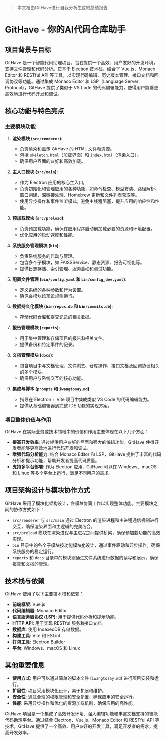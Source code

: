 > 本文档由GitHave进行自我分析生成的总结报告
# GitHave - 你的AI代码仓库助手

## 项目背景与目标

GitHave 是一个智能代码助理项目，旨在提供一个高效、用户友好的开发环境，支持文件管理和代码分析。它基于 Electron 技术栈，结合了 Vue.js、Monaco Editor 和 RESTful API 等工具，以实现代码编辑、历史版本管理、接口文档和回调协议等功能。通过集成 Monaco Editor 和 LSP（Language Server Protocol），GitHave 提供了类似于 VS Code 的代码编辑能力，使得用户能够更高效地进行代码开发和调试。

## 核心功能与特色亮点

### 主要模块功能

1. **渲染模块 (`src/renderer`)**:
   - 负责渲染和显示 GitHave 的 HTML 文件和资源。
   - 包括 `skeleton.html`（加载界面）和 `index.html`（渲染入口）。
   - 确保用户界面的友好和高效加载。

2. **主入口模块 (`src/main`)**:
   - 作为 Electron 应用的核心主入口。
   - 负责初始化和管理应用的各种功能，如命令检查、模型安装、路径解析、窗口创建、深链接处理、Homebrew 更新和文件列表获取等。
   - 使用异步操作和事件监听模式，避免主线程阻塞，提升应用的响应性和性能。

3. **预加载模块 (`src/preload`)**:
   - 负责预加载功能，确保在应用程序启动前加载必要的资源和环境配置。
   - 优化应用的启动速度和性能。

4. **系统服务管理模块 (`bin`)**:
   - 负责系统服务的启动与管理。
   - 包含多个子模块，如 FAISSService、静态资源、报告可视化等。
   - 提供日志存储、索引管理、服务启动和测试功能。

5. **配置文件管理 (`bin/config.yaml` 和 `bin/config_dev.yaml`)**:
   - 定义系统的各种参数和行为设置。
   - 确保各模块按预设规则运行。

6. **数据持久化模块 (`bin/repos.db` 和 `bin/commits.db`)**:
   - 存储代码仓库和提交记录的相关数据。

7. **报告管理模块 (`reports`)**:
   - 用于集中管理和存储项目的报告和相关文件。
   - 提供备份和特定事件的记录。

8. **文档管理模块 (`docs`)**:
   - 包含项目中与文档管理、文件浏览、仓库操作、接口文档及回调协议相关的多个模块。
   - 确保用户与系统交互的核心功能。

9. **集成与脚本 (`prompts` 和 `iwangtosay.md`)**:
   - 指导在 Electron + Vite 项目中集成类似 VS Code 的代码编辑能力。
   - 提供从基础编辑器到完整 IDE 功能的实现方案。

### 项目整体价值与作用

GitHave 在实际业务或技术领域中的价值和作用主要体现在以下几个方面：

- **提高开发效率**: 通过提供用户友好的界面和强大的编辑功能，GitHave 使得开发者能够更高效地进行代码开发和调试。
- **增强代码分析能力**: 结合 Monaco Editor 和 LSP，GitHave 提供了丰富的代码分析和提示功能，帮助开发者提高代码质量。
- **支持多平台部署**: 作为 Electron 应用，GitHave 可以在 Windows、macOS 和 Linux 等多个平台上运行，满足不同用户的需求。

## 项目架构设计与模块协作方式

GitHave 采用了模块化架构设计，各模块协同工作以实现整体功能。主要模块之间的协作方式如下：

- `src/renderer` 与 `src/main` 通过 Electron 的渲染进程和主进程通信机制进行交互，确保渲染界面和主逻辑的完美结合。
- `src/preload` 模块在渲染进程与主进程之间提供桥梁，确保预加载功能的高效实现。
- `bin` 目录中的各个子模块按功能模块化设计，通过事件驱动和异步操作，确保系统服务的稳定运行。
- `reports` 和 `docs` 目录中的模块则通过文件系统进行数据的读写和展示，确保报告和文档的管理。

## 技术栈与依赖

GitHave 使用了以下主要技术栈和依赖：

- **前端框架**: Vue.js
- **代码编辑器**: Monaco Editor
- **语言服务器协议 (LSP)**: 用于提供代码分析和提示功能。
- **HTTP API**: 用于实现 RESTful 服务和接口文档。
- **数据库**: 使用 IndexedDB 存储数据。
- **构建工具**: Vite 和 ESLint
- **打包工具**: Electron Builder
- **平台**: Windows、macOS 和 Linux

## 其他重要信息

- **使用方式**: 用户可以通过简单的脚本文件 (`iwangtosay.md`) 进行项目安装和运行。
- **扩展性**: 项目采用模块化设计，易于扩展和维护。
- **安全性**: 通过合理的权限管理和安全配置，确保应用的安全运行。
- **性能**: 采用异步操作和优化的资源加载机制，确保应用的高性能。

GitHave 项目是一个集成了高效开发环境、强大编辑功能和丰富文档支持的智能代码助理平台。通过结合 Electron、Vue.js、Monaco Editor 和 RESTful API 等技术，GitHave 提供了一个高效、用户友好的开发工具，满足开发者的需求，提高开发效率。
